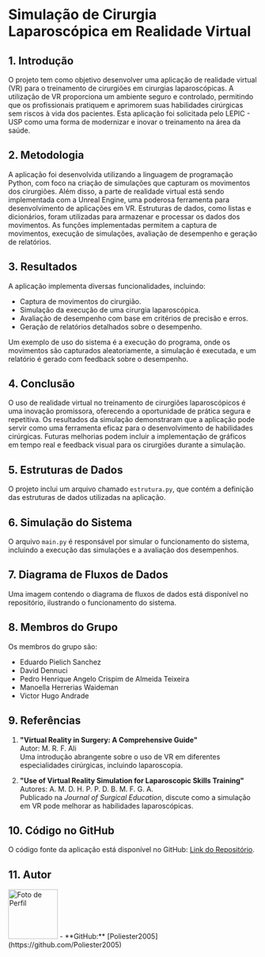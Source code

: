 # Simulação de Cirurgia Laparoscópica em Realidade Virtual

## 1. Introdução
O projeto tem como objetivo desenvolver uma aplicação de realidade virtual (VR) para o treinamento de cirurgiões em cirurgias laparoscópicas. A utilização de VR proporciona um ambiente seguro e controlado, permitindo que os profissionais pratiquem e aprimorem suas habilidades cirúrgicas sem riscos à vida dos pacientes. Esta aplicação foi solicitada pelo LEPIC - USP como uma forma de modernizar e inovar o treinamento na área da saúde.

## 2. Metodologia
A aplicação foi desenvolvida utilizando a linguagem de programação Python, com foco na criação de simulações que capturam os movimentos dos cirurgiões. Além disso, a parte de realidade virtual está sendo implementada com a Unreal Engine, uma poderosa ferramenta para desenvolvimento de aplicações em VR. Estruturas de dados, como listas e dicionários, foram utilizadas para armazenar e processar os dados dos movimentos. As funções implementadas permitem a captura de movimentos, execução de simulações, avaliação de desempenho e geração de relatórios.

## 3. Resultados
A aplicação implementa diversas funcionalidades, incluindo:
- Captura de movimentos do cirurgião.
- Simulação da execução de uma cirurgia laparoscópica.
- Avaliação de desempenho com base em critérios de precisão e erros.
- Geração de relatórios detalhados sobre o desempenho.

Um exemplo de uso do sistema é a execução do programa, onde os movimentos são capturados aleatoriamente, a simulação é executada, e um relatório é gerado com feedback sobre o desempenho.

## 4. Conclusão
O uso de realidade virtual no treinamento de cirurgiões laparoscópicos é uma inovação promissora, oferecendo a oportunidade de prática segura e repetitiva. Os resultados da simulação demonstraram que a aplicação pode servir como uma ferramenta eficaz para o desenvolvimento de habilidades cirúrgicas. Futuras melhorias podem incluir a implementação de gráficos em tempo real e feedback visual para os cirurgiões durante a simulação.

## 5. Estruturas de Dados
O projeto inclui um arquivo chamado `estrutura.py`, que contém a definição das estruturas de dados utilizadas na aplicação. 

## 6. Simulação do Sistema
O arquivo `main.py` é responsável por simular o funcionamento do sistema, incluindo a execução das simulações e a avaliação dos desempenhos.

## 7. Diagrama de Fluxos de Dados
Uma imagem contendo o diagrama de fluxos de dados está disponível no repositório, ilustrando o funcionamento do sistema.

## 8. Membros do Grupo
Os membros do grupo são:
- Eduardo Pielich Sanchez
- David Dennuci
- Pedro Henrique Angelo Crispim de Almeida Teixeira
- Manoella Herrerias Waideman
- Victor Hugo Andrade

## 9. Referências
1. **"Virtual Reality in Surgery: A Comprehensive Guide"**  
   Autor: M. R. F. Ali  
   Uma introdução abrangente sobre o uso de VR em diferentes especialidades cirúrgicas, incluindo laparoscopia.

2. **"Use of Virtual Reality Simulation for Laparoscopic Skills Training"**  
   Autores: A. M. D. H. P. P. D. B. M. F. G. A.  
   Publicado na *Journal of Surgical Education*, discute como a simulação em VR pode melhorar as habilidades laparoscópicas.

## 10. Código no GitHub
O código fonte da aplicação está disponível no GitHub: [Link do Repositório](https://github.com/Poliester2005/dynamic).

## 11. Autor
<img src="https://github.com/Poliester2005.png" width="100" height="100" alt="Foto de Perfil"/> 
- **GitHub:** [Poliester2005](https://github.com/Poliester2005)
